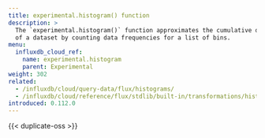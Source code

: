 ```yaml
---
title: experimental.histogram() function
description: >
  The `experimental.histogram()` function approximates the cumulative distribution
  of a dataset by counting data frequencies for a list of bins.
menu:
  influxdb_cloud_ref:
    name: experimental.histogram
    parent: Experimental
weight: 302
related:
  - /influxdb/cloud/query-data/flux/histograms/
  - /influxdb/cloud/reference/flux/stdlib/built-in/transformations/histogram/
introduced: 0.112.0
---
```


{{< duplicate-oss >}}
